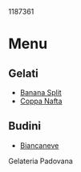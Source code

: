 1187361

# Menu

## Gelati
- [Banana Split](./gelati/banana_split.md)
- [Coppa Nafta](./gelati/coppa_nafta.md)

## Budini
- [Biancaneve](./budini/biancaneve.md)

Gelateria Padovana

